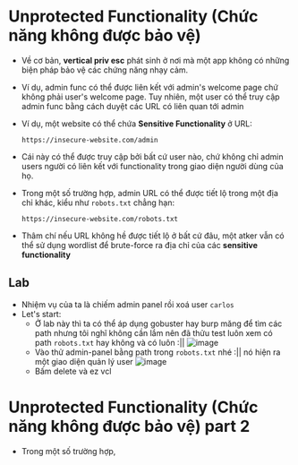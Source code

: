 # Unprotected Functionality (Chức năng không được bảo vệ)
- Về cơ bản, **vertical priv esc** phát sinh ở nơi mà một app không có những biện pháp bảo vệ các chứng năng nhạy cảm.
- Ví dụ, admin func có thể được liên kết với admin's welcome page chứ không phải user's welcome page. Tuy nhiên, một user có thể truy cập admin func bằng cách duyệt các URL có liên quan tới admin
- Ví dụ, một website có thể chứa **Sensitive Functionality** ở URL:

      https://insecure-website.com/admin
- Cái này có thể được truy cập bởi bất cứ user nào, chứ không chỉ admin users người có liên kết với functionality trong giao diện người dùng của họ.
- Trong một số trường hợp, admin URL có thể được tiết lộ trong một địa chỉ khác, kiểu như ```robots.txt``` chẳng hạn:

      https://insecure-website.com/robots.txt
- Thâm chí nếu URL không hề được tiết lộ ở bất cứ đâu, một atker vẫn có thể sử dụng wordlist để brute-force ra địa chỉ của các **sensitive functionality**
## Lab
- Nhiệm vụ của ta là chiếm admin panel rồi xoá user ```carlos```
- Let's start:
  - Ở lab này thì ta có thể áp dụng gobuster hay burp măng để tìm các path nhưng tôi nghĩ không cần lắm nên đã thửu test luôn xem có path ```robots.txt``` hay không và có luôn :|| ![image](https://github.com/Myozz/Web_Applications/assets/94811005/22e6d074-7299-4272-b43a-2e75062c0d22)
  - Vào thử admin-panel bằng path trong ```robots.txt``` nhé :|| nó hiện ra một giao diện quản lý user ![image](https://github.com/Myozz/Web_Applications/assets/94811005/214d8879-8545-4262-ba84-f8b99732ccee)
  - Bấm delete và ez vcl

# Unprotected Functionality (Chức năng không được bảo vệ) part 2
- Trong một số trường hợp, 
